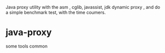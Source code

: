 
Java proxy utility with the asm , cglib, javassist, jdk dynamic proxy , and do a simple benchmark  test, with the time coumers.
# java-proxy
some tools common
